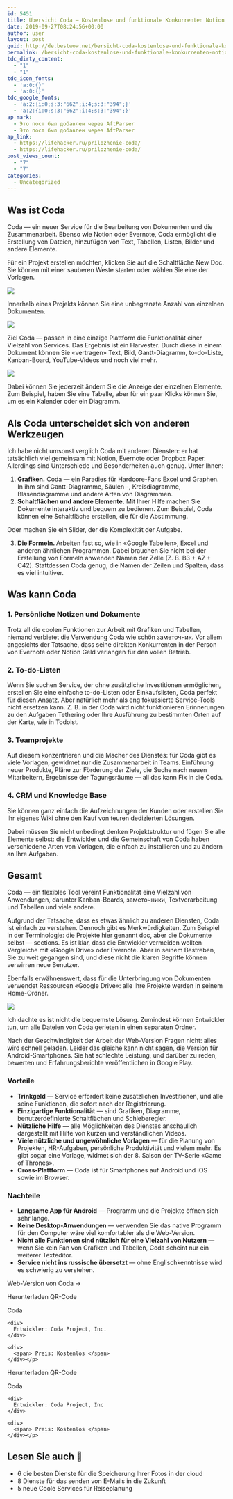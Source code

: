 ```yaml
---
id: 5451
title: Übersicht Coda — Kostenlose und funktionale Konkurrenten Notion
date: 2019-09-27T08:24:56+00:00
author: user
layout: post
guid: http://de.bestwow.net/bersicht-coda-kostenlose-und-funktionale-konkurrenten-notion/
permalink: /bersicht-coda-kostenlose-und-funktionale-konkurrenten-notion/
tdc_dirty_content:
  - "1"
  - "1"
tdc_icon_fonts:
  - 'a:0:{}'
  - 'a:0:{}'
tdc_google_fonts:
  - 'a:2:{i:0;s:3:"662";i:4;s:3:"394";}'
  - 'a:2:{i:0;s:3:"662";i:4;s:3:"394";}'
ap_mark:
  - Это пост был добавлен через AftParser
  - Это пост был добавлен через AftParser
ap_link:
  - https://lifehacker.ru/prilozhenie-coda/
  - https://lifehacker.ru/prilozhenie-coda/
post_views_count:
  - "7"
  - "7"
categories:
  - Uncategorized
---
```

## Was ist Coda

Coda — ein neuer Service für die Bearbeitung von Dokumenten und die Zusammenarbeit. Ebenso wie Notion oder Evernote, Coda ermöglicht die Erstellung von Dateien, hinzufügen von Text, Tabellen, Listen, Bilder und andere Elemente.

Für ein Projekt erstellen möchten, klicken Sie auf die Schaltfläche New Doc. Sie können mit einer sauberen Weste starten oder wählen Sie eine der Vorlagen.

![](http://de.bestwow.net/wp-content/uploads/2019/09/obzor-coda-besplatnogo-i-funkcional-nogo-konkurenta-notion-1.jpg) 

Innerhalb eines Projekts können Sie eine unbegrenzte Anzahl von einzelnen Dokumenten.

![](http://de.bestwow.net/wp-content/uploads/2019/09/obzor-coda-besplatnogo-i-funkcional-nogo-konkurenta-notion-2.jpg) 

Ziel Coda — passen in eine einzige Plattform die Funktionalität einer Vielzahl von Services. Das Ergebnis ist ein Harvester. Durch diese in einem Dokument können Sie «vertragen» Text, Bild, Gantt-Diagramm, to-do-Liste, Kanban-Board, YouTube-Videos und noch viel mehr.

![](http://de.bestwow.net/wp-content/uploads/2019/09/obzor-coda-besplatnogo-i-funkcional-nogo-konkurenta-notion-3.jpg) 

Dabei können Sie jederzeit ändern Sie die Anzeige der einzelnen Elemente. Zum Beispiel, haben Sie eine Tabelle, aber für ein paar Klicks können Sie, um es ein Kalender oder ein Diagramm.</p> 

## Als Coda unterscheidet sich von anderen Werkzeugen

Ich habe nicht umsonst verglich Coda mit anderen Diensten: er hat tatsächlich viel gemeinsam mit Notion, Evernote oder Dropbox Paper. Allerdings sind Unterschiede und Besonderheiten auch genug. Unter Ihnen:

  1. **Grafiken.** Coda — ein Paradies für Hardcore-Fans Excel und Graphen. In ihm sind Gantt-Diagramme, Säulen -, Kreisdiagramme, Blasendiagramme und andere Arten von Diagrammen.
  2. **Schaltflächen und andere Elemente.** Mit Ihrer Hilfe machen Sie Dokumente interaktiv und bequem zu bedienen. Zum Beispiel, Coda können eine Schaltfläche erstellen, die für die Abstimmung.

Oder machen Sie ein Slider, der die Komplexität der Aufgabe.</p> 

<ol start="3">
  <li>
    <strong>Die Formeln. </strong> Arbeiten fast so, wie in «Google Tabellen», Excel und anderen ähnlichen Programmen. Dabei brauchen Sie nicht bei der Erstellung von Formeln anwenden Namen der Zelle (Z. B. B3 + A7 + C42). Stattdessen Coda genug, die Namen der Zeilen und Spalten, dass es viel intuitiver.
  </li>
</ol>

## Was kann Coda

### 1. Persönliche Notizen und Dokumente

Trotz all die coolen Funktionen zur Arbeit mit Grafiken und Tabellen, niemand verbietet die Verwendung Coda wie schön заметочник. Vor allem angesichts der Tatsache, dass seine direkten Konkurrenten in der Person von Evernote oder Notion Geld verlangen für den vollen Betrieb.

### 2. To-do-Listen

Wenn Sie suchen Service, der ohne zusätzliche Investitionen ermöglichen, erstellen Sie eine einfache to-do-Listen oder Einkaufslisten, Coda perfekt für diesen Ansatz. Aber natürlich mehr als eng fokussierte Service-Tools nicht ersetzen kann. Z. B. in der Coda wird nicht funktionieren Erinnerungen zu den Aufgaben Tethering oder Ihre Ausführung zu bestimmten Orten auf der Karte, wie in Todoist.

### 3. Teamprojekte

Auf diesem konzentrieren und die Macher des Dienstes: für Coda gibt es viele Vorlagen, gewidmet nur die Zusammenarbeit in Teams. Einführung neuer Produkte, Pläne zur Förderung der Ziele, die Suche nach neuen Mitarbeitern, Ergebnisse der Tagungsräume — all das kann Fix in die Coda.

### 4. CRM und Knowledge Base

Sie können ganz einfach die Aufzeichnungen der Kunden oder erstellen Sie Ihr eigenes Wiki ohne den Kauf von teuren dedizierten Lösungen.

Dabei müssen Sie nicht unbedingt denken Projektstruktur und fügen Sie alle Elemente selbst: die Entwickler und die Gemeinschaft von Coda haben verschiedene Arten von Vorlagen, die einfach zu installieren und zu ändern an Ihre Aufgaben.

## Gesamt

Coda — ein flexibles Tool vereint Funktionalität eine Vielzahl von Anwendungen, darunter Kanban-Boards, заметочники, Textverarbeitung und Tabellen und viele andere.

Aufgrund der Tatsache, dass es etwas ähnlich zu anderen Diensten, Coda ist einfach zu verstehen. Dennoch gibt es Merkwürdigkeiten. Zum Beispiel in der Terminologie: die Projekte hier genannt doc, aber die Dokumente selbst — sections. Es ist klar, dass die Entwickler vermeiden wollten Vergleiche mit «Google Drive» oder Evernote. Aber in seinem Bestreben, Sie zu weit gegangen sind, und diese nicht die klaren Begriffe können verwirren neue Benutzer.

Ebenfalls erwähnenswert, dass für die Unterbringung von Dokumenten verwendet Ressourcen «Google Drive»: alle Ihre Projekte werden in seinem Home-Ordner.

![](http://de.bestwow.net/wp-content/uploads/2019/09/obzor-coda-besplatnogo-i-funkcional-nogo-konkurenta-notion-7.jpg) 

Ich dachte es ist nicht die bequemste Lösung. Zumindest können Entwickler tun, um alle Dateien von Coda gerieten in einen separaten Ordner.

Nach der Geschwindigkeit der Arbeit der Web-Version Fragen nicht: alles wird schnell geladen. Leider das gleiche kann nicht sagen, die Version für Android-Smartphones. Sie hat schlechte Leistung, und darüber zu reden, bewerten und Erfahrungsberichte veröffentlichen in Google Play.

### Vorteile

  * **Trinkgeld** — Service erfordert keine zusätzlichen Investitionen, und alle seine Funktionen, die sofort nach der Registrierung.
  * **Einzigartige Funktionalität** — sind Grafiken, Diagramme, benutzerdefinierte Schaltflächen und Schieberegler.
  * **Nützliche Hilfe** — alle Möglichkeiten des Dienstes anschaulich dargestellt mit Hilfe von kurzen und verständlichen Videos.
  * **Viele nützliche und ungewöhnliche Vorlagen** — für die Planung von Projekten, HR-Aufgaben, persönliche Produktivität und vielem mehr. Es gibt sogar eine Vorlage, widmet sich der 8. Saison der TV-Serie «Game of Thrones».
  * **Cross-Plattform** — Coda ist für Smartphones auf Android und iOS sowie im Browser.

### Nachteile

  * **Langsame App für Android** — Programm und die Projekte öffnen sich sehr lange.
  * **Keine Desktop-Anwendungen** — verwenden Sie das native Programm für den Computer wäre viel komfortabler als die Web-Version.
  * **Nicht alle Funktionen sind nützlich für eine Vielzahl von Nutzern** — wenn Sie kein Fan von Grafiken und Tabellen, Coda scheint nur ein weiterer Texteditor.
  * **Service nicht ins russische übersetzt** — ohne Englischkenntnisse wird es schwierig zu verstehen.

Web-Version von Coda →

<div>
  <div>
  </div>
  
  <div>
  </div>
  
  <div>
    <div>
      Herunterladen <span>QR-Code </span>
    </div></p>
  </div>
  
  <div>
    <div>
      Coda
    </div>
    
    <div>
      Entwickler: Coda Project, Inc.
    </div>
    
    <div>
      <span> Preis: Kostenlos </span>
    </div></p>
  </div></p>
</div>

<div>
  <div>
  </div>
  
  <div>
  </div>
  
  <div>
    <div>
      Herunterladen <span>QR-Code </span>
    </div></p>
  </div>
  
  <div>
    <div>
      Coda
    </div>
    
    <div>
      Entwickler: Coda Project, Inc
    </div>
    
    <div>
      <span> Preis: Kostenlos </span>
    </div></p>
  </div></p>
</div>

<div>
  <h2 class="read-also__title">
    <span>Lesen Sie auch</span> <span>🧐 </span>
  </h2>
  
  <ul class="read-also__list">
    <li>
      6 die besten Dienste für die Speicherung Ihrer Fotos in der cloud
    </li>
    <li>
      8 Dienste für das senden von E-Mails in die Zukunft
    </li>
    <li>
      5 neue Coole Services für Reiseplanung
    </li>
  </ul>
</div>